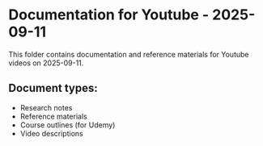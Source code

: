 # Documentation for Youtube - 2025-09-11

This folder contains documentation and reference materials for Youtube videos on 2025-09-11.

## Document types:
- Research notes
- Reference materials
- Course outlines (for Udemy)
- Video descriptions
